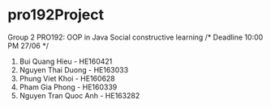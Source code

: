 # pro192Project
Group 2
PRO192: OOP in Java  Social constructive learning 
/*
Deadline 10:00 PM 27/06
*/

1. Bui Quang Hieu - HE160421
2. Nguyen Thai Duong - HE163033
3. Phung Viet Khoi - HE160628
4. Pham Gia Phong - HE160339
5. Nguyen Tran Quoc Anh - HE163282
